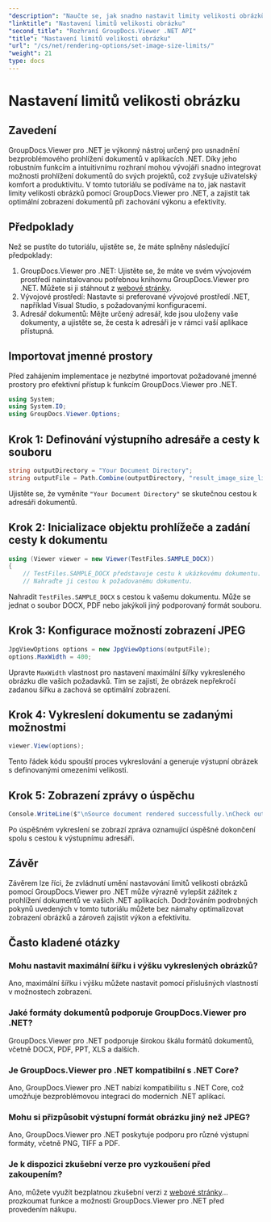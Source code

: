 ```yaml
---
"description": "Naučte se, jak snadno nastavit limity velikosti obrázků v aplikacích .NET pomocí GroupDocs.Viewer pro .NET a vylepšit tak zážitek z prohlížení dokumentů."
"linktitle": "Nastavení limitů velikosti obrázku"
"second_title": "Rozhraní GroupDocs.Viewer .NET API"
"title": "Nastavení limitů velikosti obrázku"
"url": "/cs/net/rendering-options/set-image-size-limits/"
"weight": 21
type: docs
---
```

# Nastavení limitů velikosti obrázku

## Zavedení
GroupDocs.Viewer pro .NET je výkonný nástroj určený pro usnadnění bezproblémového prohlížení dokumentů v aplikacích .NET. Díky jeho robustním funkcím a intuitivnímu rozhraní mohou vývojáři snadno integrovat možnosti prohlížení dokumentů do svých projektů, což zvyšuje uživatelský komfort a produktivitu. V tomto tutoriálu se podíváme na to, jak nastavit limity velikosti obrázků pomocí GroupDocs.Viewer pro .NET, a zajistit tak optimální zobrazení dokumentů při zachování výkonu a efektivity.
## Předpoklady
Než se pustíte do tutoriálu, ujistěte se, že máte splněny následující předpoklady:
1. GroupDocs.Viewer pro .NET: Ujistěte se, že máte ve svém vývojovém prostředí nainstalovanou potřebnou knihovnu GroupDocs.Viewer pro .NET. Můžete si ji stáhnout z [webové stránky](https://releases.groupdocs.com/viewer/net/).
2. Vývojové prostředí: Nastavte si preferované vývojové prostředí .NET, například Visual Studio, s požadovanými konfiguracemi.
3. Adresář dokumentů: Mějte určený adresář, kde jsou uloženy vaše dokumenty, a ujistěte se, že cesta k adresáři je v rámci vaší aplikace přístupná.

## Importovat jmenné prostory
Před zahájením implementace je nezbytné importovat požadované jmenné prostory pro efektivní přístup k funkcím GroupDocs.Viewer pro .NET.
```csharp
using System;
using System.IO;
using GroupDocs.Viewer.Options;
```
## Krok 1: Definování výstupního adresáře a cesty k souboru
```csharp
string outputDirectory = "Your Document Directory";
string outputFile = Path.Combine(outputDirectory, "result_image_size_limit.jpg");
```
Ujistěte se, že vyměníte `"Your Document Directory"` se skutečnou cestou k adresáři dokumentů.
## Krok 2: Inicializace objektu prohlížeče a zadání cesty k dokumentu
```csharp
using (Viewer viewer = new Viewer(TestFiles.SAMPLE_DOCX))
{
    // TestFiles.SAMPLE_DOCX představuje cestu k ukázkovému dokumentu.
    // Nahraďte ji cestou k požadovanému dokumentu.
```
Nahradit `TestFiles.SAMPLE_DOCX` s cestou k vašemu dokumentu. Může se jednat o soubor DOCX, PDF nebo jakýkoli jiný podporovaný formát souboru.
## Krok 3: Konfigurace možností zobrazení JPEG
```csharp
JpgViewOptions options = new JpgViewOptions(outputFile);
options.MaxWidth = 400;
```
Upravte `MaxWidth` vlastnost pro nastavení maximální šířky vykresleného obrázku dle vašich požadavků. Tím se zajistí, že obrázek nepřekročí zadanou šířku a zachová se optimální zobrazení.
## Krok 4: Vykreslení dokumentu se zadanými možnostmi
```csharp
viewer.View(options);
```
Tento řádek kódu spouští proces vykreslování a generuje výstupní obrázek s definovanými omezeními velikosti.
## Krok 5: Zobrazení zprávy o úspěchu
```csharp
Console.WriteLine($"\nSource document rendered successfully.\nCheck output in {outputDirectory}.");
```
Po úspěšném vykreslení se zobrazí zpráva oznamující úspěšné dokončení spolu s cestou k výstupnímu adresáři.

## Závěr
Závěrem lze říci, že zvládnutí umění nastavování limitů velikosti obrázků pomocí GroupDocs.Viewer pro .NET může výrazně vylepšit zážitek z prohlížení dokumentů ve vašich .NET aplikacích. Dodržováním podrobných pokynů uvedených v tomto tutoriálu můžete bez námahy optimalizovat zobrazení obrázků a zároveň zajistit výkon a efektivitu.
## Často kladené otázky
### Mohu nastavit maximální šířku i výšku vykreslených obrázků?
Ano, maximální šířku i výšku můžete nastavit pomocí příslušných vlastností v možnostech zobrazení.
### Jaké formáty dokumentů podporuje GroupDocs.Viewer pro .NET?
GroupDocs.Viewer pro .NET podporuje širokou škálu formátů dokumentů, včetně DOCX, PDF, PPT, XLS a dalších.
### Je GroupDocs.Viewer pro .NET kompatibilní s .NET Core?
Ano, GroupDocs.Viewer pro .NET nabízí kompatibilitu s .NET Core, což umožňuje bezproblémovou integraci do moderních .NET aplikací.
### Mohu si přizpůsobit výstupní formát obrázku jiný než JPEG?
Ano, GroupDocs.Viewer pro .NET poskytuje podporu pro různé výstupní formáty, včetně PNG, TIFF a PDF.
### Je k dispozici zkušební verze pro vyzkoušení před zakoupením?
Ano, můžete využít bezplatnou zkušební verzi z [webové stránky](https://releases.groupdocs.com/viewer/net/)... prozkoumat funkce a možnosti GroupDocs.Viewer pro .NET před provedením nákupu.